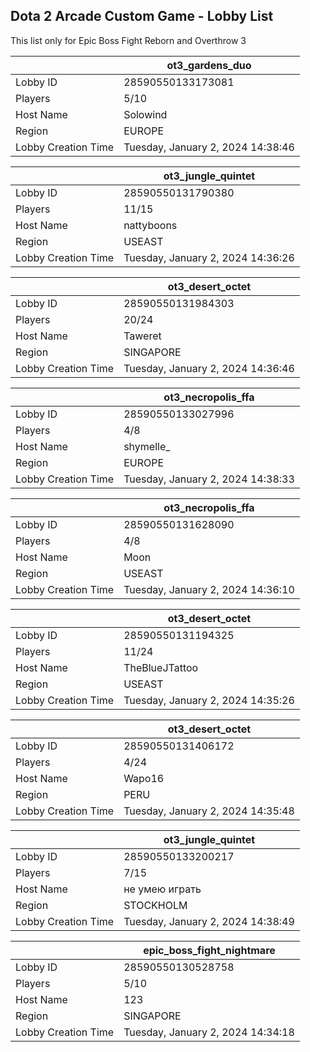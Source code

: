 ## Dota 2 Arcade Custom Game - Lobby List

This list only for Epic Boss Fight Reborn and Overthrow 3

|  | ot3_gardens_duo |
| ------ | ------ |
| Lobby ID | 28590550133173081 |
| Players | 5/10 |
| Host Name | Solowind |
| Region | EUROPE |
| Lobby Creation Time | Tuesday, January 2, 2024 14:38:46 |


|  | ot3_jungle_quintet |
| ------ | ------ |
| Lobby ID | 28590550131790380 |
| Players | 11/15 |
| Host Name | nattyboons |
| Region | USEAST |
| Lobby Creation Time | Tuesday, January 2, 2024 14:36:26 |


|  | ot3_desert_octet |
| ------ | ------ |
| Lobby ID | 28590550131984303 |
| Players | 20/24 |
| Host Name | Taweret |
| Region | SINGAPORE |
| Lobby Creation Time | Tuesday, January 2, 2024 14:36:46 |


|  | ot3_necropolis_ffa |
| ------ | ------ |
| Lobby ID | 28590550133027996 |
| Players | 4/8 |
| Host Name | shymelle_ |
| Region | EUROPE |
| Lobby Creation Time | Tuesday, January 2, 2024 14:38:33 |


|  | ot3_necropolis_ffa |
| ------ | ------ |
| Lobby ID | 28590550131628090 |
| Players | 4/8 |
| Host Name | Moon |
| Region | USEAST |
| Lobby Creation Time | Tuesday, January 2, 2024 14:36:10 |


|  | ot3_desert_octet |
| ------ | ------ |
| Lobby ID | 28590550131194325 |
| Players | 11/24 |
| Host Name | TheBlueJTattoo |
| Region | USEAST |
| Lobby Creation Time | Tuesday, January 2, 2024 14:35:26 |


|  | ot3_desert_octet |
| ------ | ------ |
| Lobby ID | 28590550131406172 |
| Players | 4/24 |
| Host Name | Wapo16 |
| Region | PERU |
| Lobby Creation Time | Tuesday, January 2, 2024 14:35:48 |


|  | ot3_jungle_quintet |
| ------ | ------ |
| Lobby ID | 28590550133200217 |
| Players | 7/15 |
| Host Name | не умею играть |
| Region | STOCKHOLM |
| Lobby Creation Time | Tuesday, January 2, 2024 14:38:49 |


|  | epic_boss_fight_nightmare |
| ------ | ------ |
| Lobby ID | 28590550130528758 |
| Players | 5/10 |
| Host Name | 123 |
| Region | SINGAPORE |
| Lobby Creation Time | Tuesday, January 2, 2024 14:34:18 |


